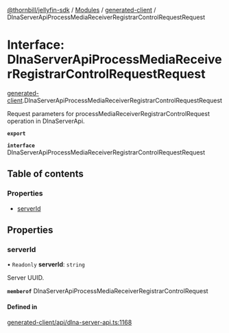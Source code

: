 [@thornbill/jellyfin-sdk](../README.md) / [Modules](../modules.md) / [generated-client](../modules/generated_client.md) / DlnaServerApiProcessMediaReceiverRegistrarControlRequestRequest

# Interface: DlnaServerApiProcessMediaReceiverRegistrarControlRequestRequest

[generated-client](../modules/generated_client.md).DlnaServerApiProcessMediaReceiverRegistrarControlRequestRequest

Request parameters for processMediaReceiverRegistrarControlRequest operation in DlnaServerApi.

**`export`**

**`interface`** DlnaServerApiProcessMediaReceiverRegistrarControlRequestRequest

## Table of contents

### Properties

- [serverId](generated_client.DlnaServerApiProcessMediaReceiverRegistrarControlRequestRequest.md#serverid)

## Properties

### serverId

• `Readonly` **serverId**: `string`

Server UUID.

**`memberof`** DlnaServerApiProcessMediaReceiverRegistrarControlRequest

#### Defined in

[generated-client/api/dlna-server-api.ts:1168](https://github.com/thornbill/jellyfin-sdk-typescript/blob/c65c42e/src/generated-client/api/dlna-server-api.ts#L1168)

